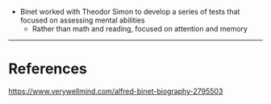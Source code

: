 - Binet worked with Theodor Simon to develop a series of tests that focused on assessing mental abilities
	- Rather than math and reading, focused on attention and memory
---
# References
https://www.verywellmind.com/alfred-binet-biography-2795503